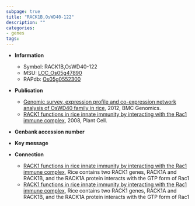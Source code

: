 ```yaml
---
subpage: true
title: "RACK1B,OsWD40-122"
description: ""
categories:
- genes
tags: 
---
```


* **Information**  
    + Symbol: RACK1B,OsWD40-122  
    + MSU: [LOC_Os05g47890](http://rice.plantbiology.msu.edu/cgi-bin/ORF_infopage.cgi?orf=LOC_Os05g47890)  
    + RAPdb: [Os05g0552300](http://rapdb.dna.affrc.go.jp/viewer/gbrowse_details/irgsp1?name=Os05g0552300)  

* **Publication**  
    + [Genomic survey, expression profile and co-expression network analysis of OsWD40 family in rice](http://www.ncbi.nlm.nih.gov/pubmed?term=Genomic+survey,+expression+profile+and+co-expression+network+analysis+of+OsWD40+family+in+rice%5BTitle%5D), 2012, BMC Genomics.
    + [RACK1 functions in rice innate immunity by interacting with the Rac1 immune complex](http://www.ncbi.nlm.nih.gov/pubmed?term=RACK1+functions+in+rice+innate+immunity+by+interacting+with+the+Rac1+immune+complex%5BTitle%5D), 2008, Plant Cell.

* **Genbank accession number**  

* **Key message**  

* **Connection**  
    + [RACK1 functions in rice innate immunity by interacting with the Rac1 immune complex](http://www.ncbi.nlm.nih.gov/pubmed?term=RACK1+functions+in+rice+innate+immunity+by+interacting+with+the+Rac1+immune+complex%5BTitle%5D), Rice contains two RACK1 genes, RACK1A and RACK1B, and the RACK1A protein interacts with the GTP form of Rac1
    + [RACK1 functions in rice innate immunity by interacting with the Rac1 immune complex](http://www.ncbi.nlm.nih.gov/pubmed?term=RACK1+functions+in+rice+innate+immunity+by+interacting+with+the+Rac1+immune+complex%5BTitle%5D), Rice contains two RACK1 genes, RACK1A and RACK1B, and the RACK1A protein interacts with the GTP form of Rac1



